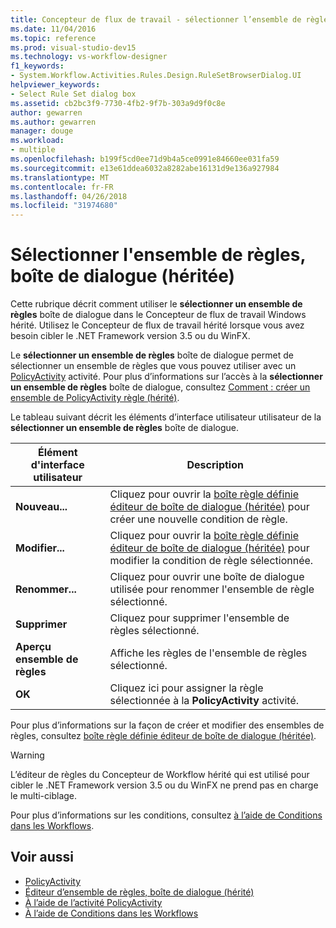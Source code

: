 ```yaml
---
title: Concepteur de flux de travail - sélectionner l’ensemble de règles boîte de dialogue (héritée)
ms.date: 11/04/2016
ms.topic: reference
ms.prod: visual-studio-dev15
ms.technology: vs-workflow-designer
f1_keywords:
- System.Workflow.Activities.Rules.Design.RuleSetBrowserDialog.UI
helpviewer_keywords:
- Select Rule Set dialog box
ms.assetid: cb2bc3f9-7730-4fb2-9f7b-303a9d9f0c8e
author: gewarren
ms.author: gewarren
manager: douge
ms.workload:
- multiple
ms.openlocfilehash: b199f5cd0ee71d9b4a5ce0991e84660ee031fa59
ms.sourcegitcommit: e13e61ddea6032a8282abe16131d9e136a927984
ms.translationtype: MT
ms.contentlocale: fr-FR
ms.lasthandoff: 04/26/2018
ms.locfileid: "31974680"
---
```

# <a name="select-rule-set-dialog-box-legacy"></a>Sélectionner l'ensemble de règles, boîte de dialogue (héritée)

Cette rubrique décrit comment utiliser le **sélectionner un ensemble de règles** boîte de dialogue dans le Concepteur de flux de travail Windows hérité. Utilisez le Concepteur de flux de travail hérité lorsque vous avez besoin cibler le .NET Framework version 3.5 ou du WinFX.

Le **sélectionner un ensemble de règles** boîte de dialogue permet de sélectionner un ensemble de règles que vous pouvez utiliser avec un [PolicyActivity](http://go.microsoft.com/fwlink?LinkID=65019) activité. Pour plus d’informations sur l’accès à la **sélectionner un ensemble de règles** boîte de dialogue, consultez [Comment : créer un ensemble de PolicyActivity règle (hérité)](../workflow-designer/how-to-create-a-policyactivity-rule-set-legacy.md).

Le tableau suivant décrit les éléments d’interface utilisateur utilisateur de la **sélectionner un ensemble de règles** boîte de dialogue.

|Élément d'interface utilisateur|Description|
|----------------|-----------------|
|**Nouveau...**|Cliquez pour ouvrir la [boîte règle définie éditeur de boîte de dialogue (héritée)](../workflow-designer/rule-set-editor-dialog-box-legacy.md) pour créer une nouvelle condition de règle.|
|**Modifier...**|Cliquez pour ouvrir la [boîte règle définie éditeur de boîte de dialogue (héritée)](../workflow-designer/rule-set-editor-dialog-box-legacy.md) pour modifier la condition de règle sélectionnée.|
|**Renommer...**|Cliquez pour ouvrir une boîte de dialogue utilisée pour renommer l'ensemble de règle sélectionné.|
|**Supprimer**|Cliquez pour supprimer l'ensemble de règles sélectionné.|
|**Aperçu ensemble de règles**|Affiche les règles de l'ensemble de règles sélectionné.|
|**OK**|Cliquez ici pour assigner la règle sélectionnée à la **PolicyActivity** activité.|

 Pour plus d’informations sur la façon de créer et modifier des ensembles de règles, consultez [boîte règle définie éditeur de boîte de dialogue (héritée)](../workflow-designer/rule-set-editor-dialog-box-legacy.md).

> [!WARNING]
> L’éditeur de règles du Concepteur de Workflow hérité qui est utilisé pour cibler le .NET Framework version 3.5 ou du WinFX ne prend pas en charge le multi-ciblage.

 Pour plus d’informations sur les conditions, consultez [à l’aide de Conditions dans les Workflows](http://go.microsoft.com/fwlink?LinkID=65009).

## <a name="see-also"></a>Voir aussi

- [PolicyActivity](http://go.microsoft.com/fwlink?LinkID=65019)
- [Éditeur d’ensemble de règles, boîte de dialogue (hérité)](../workflow-designer/rule-set-editor-dialog-box-legacy.md)
- [À l’aide de l’activité PolicyActivity](http://go.microsoft.com/fwlink?LinkID=65004)
- [À l’aide de Conditions dans les Workflows](http://go.microsoft.com/fwlink?LinkID=65009)